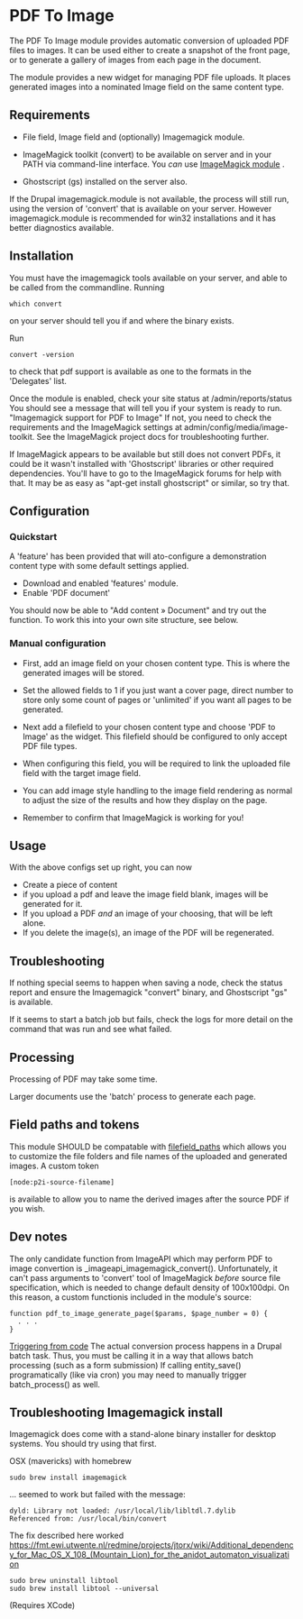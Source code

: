 # PDF To Image #

The PDF To Image module provides automatic conversion of
uploaded PDF files to images.
It can be used either to create a snapshot of the front page,
or to generate a gallery of images from each page in the document.

The module provides a new widget for managing PDF file uploads.
It places generated images into a nominated Image field on the same content 
type.

## Requirements ##

  * File field, Image field and (optionally) Imagemagick module.
  
  * ImageMagick toolkit (convert)  to be available on server and in your PATH
    via command-line interface.
    You *can* use [ImageMagick module](http://drupal.org/project/imagemagick) .

  * Ghostscript (gs) installed on the server also.

If the Drupal imagemagick.module is not available, the process will still run,
using the version of 'convert' that is available on your server.
However imagemagick.module is recommended for win32 installations and it has
better diagnostics available.

## Installation ##

You must have the imagemagick tools available on your server, and able to
be called from the commandline.
Running

    which convert

on your server should tell you if and where the binary exists.

Run

    convert -version

to check that pdf support is available as one to the formats in the
'Delegates' list.

Once the module is enabled, check your site status at /admin/reports/status
You should see a message that will tell you if your system is ready to run.
"Imagemagick support for PDF to Image"
If not, you need to check the requirements and the ImageMagick settings
at admin/config/media/image-toolkit.
See the ImageMagick project docs for troubleshooting further.

If ImageMagick appears to be available but still does not convert PDFs, it
could be it wasn't installed with 'Ghostscript' libraries or other required
dependencies. You'll have to go to the ImageMagick forums for help with that.
It may be as easy as "apt-get install ghostscript" or similar, so try that.

## Configuration ##

### Quickstart ###

A 'feature' has been provided that will ato-configure a demonstration content 
type with some default settings applied.

- Download and enabled 'features' module.
- Enable 'PDF document'

You should now be able to "Add content » Document" and try out the function.
To work this into your own site structure, see below.

### Manual configuration ###

- First, add an image field on your chosen content type. This is where the
  generated images will be stored.
- Set the allowed fields to 1 if you just want a cover page, direct number to
  store only some count of pages or 'unlimited' if you want all pages
  to be generated.
- Next add a filefield to your chosen content type and choose
  'PDF to Image' as the widget.
  This filefield should be configured to only accept PDF file types.
- When configuring this field, you will be required to link the uploaded file
  field with the target image field.
- You can add image style handling to the image field rendering as normal to
  adjust the size of the results and how they display on the page.

- Remember to confirm that ImageMagick is working for you!

## Usage ##

With the above configs set up right, you can now

* Create a piece of content
* if you upload a pdf and leave the image field blank, images will be generated
  for it.
* If you upload a PDF *and* an image of your choosing, that will be left alone.
* If you delete the image(s), an image of the PDF will be regenerated.

## Troubleshooting ##

If nothing special seems to happen when saving a node, check the status report
and ensure the Imagemagick "convert" binary, and Ghostscript "gs" is available.

If it seems to start a batch job but fails, check the logs for more detail on
the command that was run and see what failed.

## Processing ##

Processing of PDF may take some time.

Larger documents use the 'batch' process to generate each page.

## Field paths and tokens ##

This module SHOULD be compatable with
[filefield_paths](http://drupal.org/project/filefield_paths)
which allows you to customize the file folders and file names of the uploaded
and generated images. A custom token

    [node:p2i-source-filename]

is available to allow you to name the derived images after the source PDF 
if you wish.

## Dev notes ##

The only candidate function from ImageAPI which may perform PDF to image
convertion is _imageapi_imagemagick_convert(). Unfortunately, it can't pass
arguments to 'convert' tool of ImageMagick *before* source file specification,
which is needed to change default density of 100x100dpi.
On this reason, a custom functionis included in the module's source:

    function pdf_to_image_generate_page($params, $page_number = 0) {
      . . .
    }

[Triggering from code](https://www.drupal.org/node/2327213)
The actual conversion process happens in a Drupal batch task. Thus, you must
be calling it in a way that allows batch processing (such as a form submission)
If calling entity_save() programatically (like via cron) you may need to
manually trigger batch_process() as well.


## Troubleshooting Imagemagick install ##

Imagemagick does come with a stand-alone binary installer for desktop systems.
You should try using that first.

OSX (mavericks) with homebrew

    sudo brew install imagemagick

... seemed to work but failed with the message:

    dyld: Library not loaded: /usr/local/lib/libltdl.7.dylib
    Referenced from: /usr/local/bin/convert

The fix described here worked
  https://fmt.ewi.utwente.nl/redmine/projects/jtorx/wiki/Additional_dependency_for_Mac_OS_X_108_(Mountain_Lion)_for_the_anidot_automaton_visualization

    sudo brew uninstall libtool
    sudo brew install libtool --universal

(Requires XCode)
